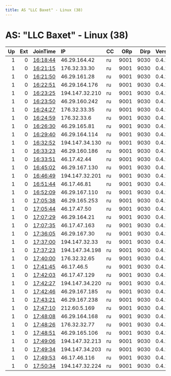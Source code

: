 ```yaml
---
title: AS "LLC Baxet" - Linux (38)
---
```


# AS: "LLC Baxet" - Linux (38)

|   Up |   Ext | JoinTime                                                                                            | IP             | CC   |   ORp |   Dirp | Version   | Contact   | Nickname   |   eFamMembers |
|-----:|------:|:----------------------------------------------------------------------------------------------------|:---------------|:-----|------:|-------:|:----------|:----------|:-----------|--------------:|
|    1 |     0 | [16:18:44](https://metrics.torproject.org/rs.html#details/B7F783BF5D780E085DB3D6177BF08DBD42C89EF0) | 46.29.164.42   | ru   |  9001 |   9030 | 0.4.1.6   | None      | Unnamed    |             1 |
|    1 |     0 | [16:21:15](https://metrics.torproject.org/rs.html#details/05CB0A3883F2D2656583A918B44BFC96C9F82F4B) | 176.32.33.30   | ru   |  9001 |   9030 | 0.4.1.6   | None      | Unnamed    |             1 |
|    1 |     0 | [16:21:50](https://metrics.torproject.org/rs.html#details/2A325403FB6BE67B6D3B5BC8106E22ABB02623FC) | 46.29.161.28   | ru   |  9001 |   9030 | 0.4.1.6   | None      | Unnamed    |             1 |
|    1 |     0 | [16:22:51](https://metrics.torproject.org/rs.html#details/67754DCEA1DF13AC5ABC848F223520B60C9D4B62) | 46.29.164.176  | ru   |  9001 |   9030 | 0.4.1.6   | None      | Unnamed    |             1 |
|    1 |     0 | [16:23:25](https://metrics.torproject.org/rs.html#details/8167F274CACBFB074944B87D1E5365AB7C202790) | 194.147.32.210 | ru   |  9001 |   9030 | 0.4.1.6   | None      | Unnamed    |             1 |
|    1 |     0 | [16:23:50](https://metrics.torproject.org/rs.html#details/E0AC714528BE5D73A17C50C3C449E2846A9F0312) | 46.29.160.242  | ru   |  9001 |   9030 | 0.4.1.6   | None      | Unnamed    |             1 |
|    1 |     0 | [16:24:27](https://metrics.torproject.org/rs.html#details/45919C3EE974890DADA21931BFFA5F51C0375F94) | 176.32.33.35   | ru   |  9001 |   9030 | 0.4.1.6   | None      | Unnamed    |             1 |
|    1 |     0 | [16:24:59](https://metrics.torproject.org/rs.html#details/F3C56A2AF9490A43E71E81D6ED8B52F36925ACE6) | 176.32.33.6    | ru   |  9001 |   9030 | 0.4.1.6   | None      | Unnamed    |             1 |
|    1 |     0 | [16:26:30](https://metrics.torproject.org/rs.html#details/C6C052CAC96A85500E1B576C2743A4D5D21362A5) | 46.29.165.81   | ru   |  9001 |   9030 | 0.4.1.6   | None      | Unnamed    |             1 |
|    1 |     0 | [16:29:40](https://metrics.torproject.org/rs.html#details/C29DC4598846CDF9EFEC864CC5122C8E4F8EB580) | 46.29.164.114  | ru   |  9001 |   9030 | 0.4.1.6   | None      | Unnamed    |             1 |
|    1 |     0 | [16:32:52](https://metrics.torproject.org/rs.html#details/4FDD1E703ECC3A41E0F44ABB6FD37D39A67C2BD5) | 194.147.34.130 | ru   |  9001 |   9030 | 0.4.1.6   | None      | Unnamed    |             1 |
|    1 |     0 | [16:33:23](https://metrics.torproject.org/rs.html#details/BDA5B8F712888E0351DD381C71C4F403916DB0C6) | 46.29.160.186  | ru   |  9001 |   9030 | 0.4.1.6   | None      | Unnamed    |             1 |
|    1 |     0 | [16:33:51](https://metrics.torproject.org/rs.html#details/569B0DC9D447AA264F8EF51DBC7BF155D124B21C) | 46.17.42.44    | ru   |  9001 |   9030 | 0.4.1.6   | None      | Unnamed    |             1 |
|    1 |     0 | [16:45:02](https://metrics.torproject.org/rs.html#details/BAE00FA7E6505FA43444BF3FA1653272FB73F93E) | 46.29.167.130  | ru   |  9001 |   9030 | 0.4.1.6   | None      | Unnamed    |             1 |
|    1 |     0 | [16:46:49](https://metrics.torproject.org/rs.html#details/44EA19EDA0B80F5742ADE0929E145A0F15D08295) | 194.147.32.201 | ru   |  9001 |   9030 | 0.4.1.6   | None      | Unnamed    |             1 |
|    1 |     0 | [16:51:44](https://metrics.torproject.org/rs.html#details/82627E28B477957D8F6757D0E77760509F1701FB) | 46.17.46.81    | ru   |  9001 |   9030 | 0.4.1.6   | None      | Unnamed    |             1 |
|    1 |     0 | [16:52:09](https://metrics.torproject.org/rs.html#details/F954A37BEDC64B05781E3BDAF0A32958DA4C3097) | 46.29.167.110  | ru   |  9001 |   9030 | 0.4.1.6   | None      | Unnamed    |             1 |
|    1 |     0 | [17:05:38](https://metrics.torproject.org/rs.html#details/E958CAA716368950642A3A28B079E54F09FA20DA) | 46.29.165.253  | ru   |  9001 |   9030 | 0.4.1.6   | None      | Unnamed    |             1 |
|    1 |     0 | [17:05:44](https://metrics.torproject.org/rs.html#details/11A8BBA61241067150FD194A2E664E483BED5B17) | 46.17.47.50    | ru   |  9001 |   9030 | 0.4.1.6   | None      | Unnamed    |             1 |
|    1 |     0 | [17:07:29](https://metrics.torproject.org/rs.html#details/36B20E547A43389E49D0F6D96804C18474B2595A) | 46.29.164.21   | ru   |  9001 |   9030 | 0.4.1.6   | None      | Unnamed    |             1 |
|    1 |     0 | [17:07:35](https://metrics.torproject.org/rs.html#details/822AF4D4568A0B1B486E086518142DE06A1FC2A8) | 46.17.47.163   | ru   |  9001 |   9030 | 0.4.1.6   | None      | Unnamed    |             1 |
|    1 |     0 | [17:36:05](https://metrics.torproject.org/rs.html#details/2307885740772278BC25EB625C23BD22727E6661) | 46.29.167.30   | ru   |  9001 |   9030 | 0.4.1.6   | None      | Unnamed    |             1 |
|    1 |     0 | [17:37:00](https://metrics.torproject.org/rs.html#details/9D288B3C6BB99E9C78AC676DB00EBBBEB25875DB) | 194.147.32.33  | ru   |  9001 |   9030 | 0.4.1.6   | None      | Unnamed    |             1 |
|    1 |     0 | [17:37:23](https://metrics.torproject.org/rs.html#details/E643FB6EE7766D36ACB43852500716F15289888F) | 194.147.34.198 | ru   |  9001 |   9030 | 0.4.1.6   | None      | Unnamed    |             1 |
|    1 |     0 | [17:40:00](https://metrics.torproject.org/rs.html#details/CF9ACAE2726E39F53E53178770C068E585400ECC) | 176.32.32.65   | ru   |  9001 |   9030 | 0.4.1.6   | None      | Unnamed    |             1 |
|    1 |     0 | [17:41:45](https://metrics.torproject.org/rs.html#details/C60B83D0B4362C31C6142D07E1D97ECB952CA7AB) | 46.17.46.5     | ru   |  9001 |   9030 | 0.4.1.6   | None      | Unnamed    |             1 |
|    1 |     0 | [17:42:03](https://metrics.torproject.org/rs.html#details/D4DADEC40D1615B51E3543323572AFAF5BEFCC38) | 46.17.47.129   | ru   |  9001 |   9030 | 0.4.1.6   | None      | Unnamed    |             1 |
|    1 |     0 | [17:42:27](https://metrics.torproject.org/rs.html#details/539838F203C5769440502271325D7FC1386CAB39) | 194.147.34.220 | ru   |  9001 |   9030 | 0.4.1.6   | None      | Unnamed    |             1 |
|    1 |     0 | [17:42:46](https://metrics.torproject.org/rs.html#details/ACEF3E897D679A16481A35CE0639783D2269DEC7) | 46.29.167.185  | ru   |  9001 |   9030 | 0.4.1.6   | None      | Unnamed    |             1 |
|    1 |     0 | [17:43:21](https://metrics.torproject.org/rs.html#details/72C88E9C41F3242296CC476E772C354625259B79) | 46.29.167.238  | ru   |  9001 |   9030 | 0.4.1.6   | None      | Unnamed    |             1 |
|    1 |     0 | [17:47:10](https://metrics.torproject.org/rs.html#details/B12BDCA329501AFD4E2C4AF51A7C207337D399B5) | 212.60.5.169   | ru   |  9001 |   9030 | 0.4.1.6   | None      | Unnamed    |             1 |
|    1 |     0 | [17:48:08](https://metrics.torproject.org/rs.html#details/1B91EC7D5498626A948274B3666BC7FAA8FFC19C) | 46.29.164.168  | ru   |  9001 |   9030 | 0.4.1.6   | None      | Unnamed    |             1 |
|    1 |     0 | [17:48:26](https://metrics.torproject.org/rs.html#details/93C19F153139D083E6FE785C2E13B356B7163967) | 176.32.32.77   | ru   |  9001 |   9030 | 0.4.1.6   | None      | Unnamed    |             1 |
|    1 |     0 | [17:48:51](https://metrics.torproject.org/rs.html#details/EB06E765C949D63CA89878A0127F6398D547D65A) | 46.29.165.106  | ru   |  9001 |   9030 | 0.4.1.6   | None      | Unnamed    |             1 |
|    1 |     0 | [17:49:06](https://metrics.torproject.org/rs.html#details/6E49BBF6F67D201E21F2BEAB9069D676A81C9807) | 194.147.32.213 | ru   |  9001 |   9030 | 0.4.1.6   | None      | Unnamed    |             1 |
|    1 |     0 | [17:49:34](https://metrics.torproject.org/rs.html#details/914AB31678EE1FC52BE02353F116D02A128B0D86) | 194.147.34.203 | ru   |  9001 |   9030 | 0.4.1.6   | None      | Unnamed    |             1 |
|    1 |     0 | [17:49:53](https://metrics.torproject.org/rs.html#details/204322264188C394F28502115A426212C793188F) | 46.17.46.116   | ru   |  9001 |   9030 | 0.4.1.6   | None      | Unnamed    |             1 |
|    1 |     0 | [17:50:34](https://metrics.torproject.org/rs.html#details/B1F04F92452923E753AABD03FE07D945C6BADE84) | 194.147.32.224 | ru   |  9001 |   9030 | 0.4.1.6   | None      | Unnamed    |             1 |
